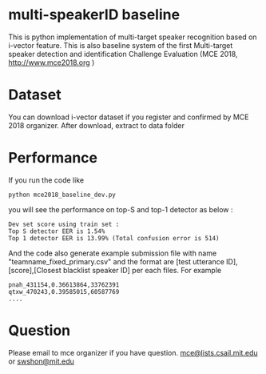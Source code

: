 # multi-speakerID baseline
This is python implementation of multi-target speaker recognition based on i-vector feature. This is also baseline system of the first Multi-target speaker detection and identification Challenge Evaluation (MCE 2018, http://www.mce2018.org )


# Dataset
You can download i-vector dataset if you register and confirmed by MCE 2018 organizer. After download, extract to data folder

# Performance
If you run the code like

    python mce2018_baseline_dev.py
    
you will see the performance on top-S and top-1 detector as below :

    Dev set score using train set :
    Top S detector EER is 1.54%
    Top 1 detector EER is 13.99% (Total confusion error is 514)

And the code also generate example submission file with name "teamname_fixed_primary.csv" and the format are [test utterance ID],[score],[Closest blacklist speaker ID] per each files. For example

    pnah_431154,0.36613864,33762391
    qtxw_470243,0.39585015,60587769
    ....

# Question
Please email to mce organizer if you have question.
mce@lists.csail.mit.edu or swshon@mit.edu


